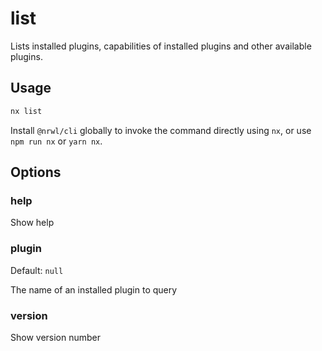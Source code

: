 # list

Lists installed plugins, capabilities of installed plugins and other available plugins.

## Usage

```bash
nx list
```

Install `@nrwl/cli` globally to invoke the command directly using `nx`, or use `npm run nx` or `yarn nx`.

## Options

### help

Show help

### plugin

Default: `null`

The name of an installed plugin to query

### version

Show version number

